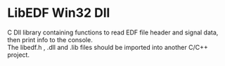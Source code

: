 # LibEDF Win32 Dll

C Dll library containing functions to read EDF file header and signal data, then print info to the console.  
The libedf.h , .dll and .lib files should be imported into another C/C++ project.
